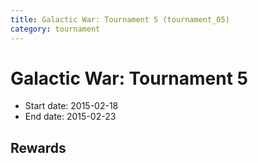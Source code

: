 ```yaml
---
title: Galactic War: Tournament 5 (tournament_05)
category: tournament
---
```

# Galactic War: Tournament 5

  * Start date: 2015-02-18
  * End date: 2015-02-23

## Rewards

